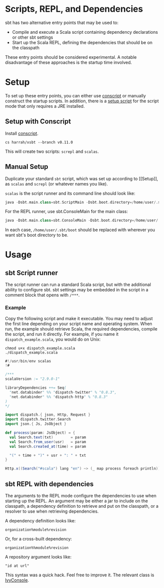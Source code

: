[IvyConsole]: http://harrah.github.com/xsbt/latest/sxr/IvyConsole.scala.html
[conscript]: https://github.com/n8han/conscript
[setup script]: https://github.com/paulp/xsbtscript

# Scripts, REPL, and Dependencies

sbt has two alternative entry points that may be used to:

* Compile and execute a Scala script containing dependency declarations or other sbt settings
* Start up the Scala REPL, defining the dependencies that should be on the classpath

These entry points should be considered experimental.  A notable disadvantage of these approaches is the startup time involved.

# Setup

To set up these entry points, you can either use [conscript] or manually construct the startup scripts.
In addition, there is a [setup script] for the script mode that only requires a JRE installed.

## Setup with Conscript

Install [conscript].

```
cs harrah/xsbt --branch v0.11.0
```

This will create two scripts: `screpl` and `scalas`.

## Manual Setup

Duplicate your standard `sbt` script, which was set up according to [[Setup]], as `scalas` and `screpl` (or whatever names you like).

`scalas` is the script runner and its command line should look like:

```scala
java -Dsbt.main.class=sbt.ScriptMain -Dsbt.boot.directory=/home/user/.sbt/boot -jar sbt-launch.jar "$@"
```

For the REPL runner, use sbt.ConsoleMain for the main class:

```scala
java -Dsbt.main.class=sbt.ConsoleMain -Dsbt.boot.directory=/home/user/.sbt/boot -jar sbt-launch.jar "$@"
```

In each case, `/home/user/.sbt/boot` should be replaced with wherever you want sbt's boot directory to be.

# Usage

## sbt Script runner

The script runner can run a standard Scala script, but with the additional ability to configure sbt.
sbt settings may be embedded in the script in a comment block that opens with `/***`.

### Example

Copy the following script and make it executable.
You may need to adjust the first line depending on your script name and operating system.
When run, the example should retrieve Scala, the required dependencies, compile the script, and run it directly.
For example, if you name it `dispatch_example.scala`, you would do on Unix:

```
chmod u+x dispatch_example.scala
./dispatch_example.scala
```

```scala
#!/usr/bin/env scalas
!#

/***
scalaVersion := "2.9.0-1"

libraryDependencies ++= Seq(
  "net.databinder" %% "dispatch-twitter" % "0.8.3",
  "net.databinder" %% "dispatch-http" % "0.8.3"
)
*/

import dispatch.{ json, Http, Request }
import dispatch.twitter.Search
import json.{ Js, JsObject }

def process(param: JsObject) = {
  val Search.text(txt)        = param
  val Search.from_user(usr)   = param
  val Search.created_at(time) = param

  "(" + time + ")" + usr + ": " + txt
}

Http.x((Search("#scala") lang "en") ~> (_ map process foreach println))
```

## sbt REPL with dependencies

The arguments to the REPL mode configure the dependencies to use when starting up the REPL.
An argument may be either a jar to include on the classpath, a dependency definition to retrieve and put on the classpath, or a resolver to use when retrieving dependencies.

A dependency definition looks like:

```
organization%module%revision
```

Or, for a cross-built dependency:

```
organization%%module%revision
```

A repository argument looks like:

```
"id at url"
```

This syntax was a quick hack.  Feel free to improve it.  The relevant class is [IvyConsole].
